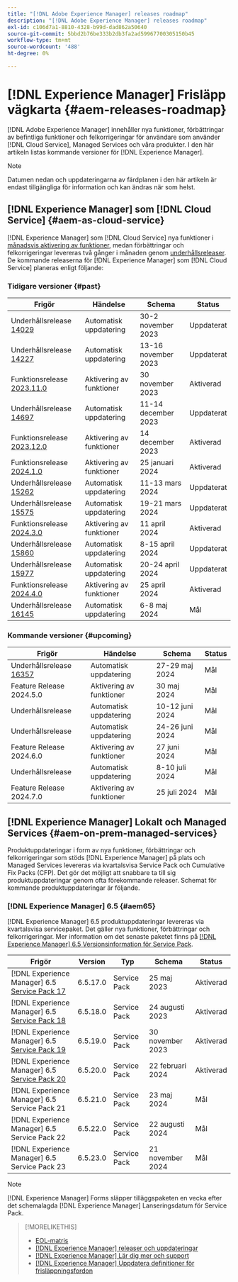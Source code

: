 ```yaml
---
title: "[!DNL Adobe Experience Manager] releases roadmap"
description: "[!DNL Adobe Experience Manager] releases roadmap"
exl-id: c106d7a1-8810-4328-b99d-dad862a50640
source-git-commit: 5bbd2b76be333b2db3fa2ad59967700305150b45
workflow-type: tm+mt
source-wordcount: '488'
ht-degree: 0%

---
```



# [!DNL Experience Manager] Frisläpp vägkarta {#aem-releases-roadmap}

[!DNL Adobe Experience Manager] innehåller nya funktioner, förbättringar av befintliga funktioner och felkorrigeringar för användare som använder [!DNL Cloud Service], Managed Services och våra produkter. I den här artikeln listas kommande versioner för [!DNL Experience Manager].

>[!NOTE]
>
>Datumen nedan och uppdateringarna av färdplanen i den här artikeln är endast tillgängliga för information och kan ändras när som helst.

## [!DNL Experience Manager] som [!DNL Cloud Service] {#aem-as-cloud-service}

[!DNL Experience Manager] som [!DNL Cloud Service] nya funktioner i [månadsvis aktivering av funktioner](https://experienceleague.adobe.com/en/docs/experience-manager-cloud-service/content/release-notes/release-notes/release-notes-current), medan förbättringar och felkorrigeringar levereras två gånger i månaden genom [underhållsreleaser](https://experienceleague.adobe.com/en/docs/experience-manager-cloud-service/content/release-notes/maintenance/latest).
De kommande releaserna för [!DNL Experience Manager] som [!DNL Cloud Service] planeras enligt följande:

### Tidigare versioner {#past}

| Frigör | Händelse | Schema | Status |
|---|---|---|---|
| Underhållsrelease [14029](https://experienceleague.adobe.com/en/docs/experience-manager-cloud-service/content/release-notes/maintenance/2023/2023-11-0#release-14029) | Automatisk uppdatering | 30-2 november 2023 | Uppdaterat |
| Underhållsrelease [14227](https://experienceleague.adobe.com/en/docs/experience-manager-cloud-service/content/release-notes/maintenance/2023/2023-11-0#release-14227) | Automatisk uppdatering | 13-16 november 2023 | Uppdaterat |
| Funktionsrelease [2023.11.0](https://experienceleague.adobe.com/en/docs/experience-manager-cloud-service/content/release-notes/release-notes/2023/release-notes-2023-11-0) | Aktivering av funktioner | 30 november 2023 | Aktiverad |
| Underhållsrelease [14697](https://experienceleague.adobe.com/en/docs/experience-manager-cloud-service/content/release-notes/maintenance/2023/2023-12-0#release-14697) | Automatisk uppdatering | 11-14 december 2023 | Uppdaterat |
| Funktionsrelease [2023.12.0](https://experienceleague.adobe.com/en/docs/experience-manager-cloud-service/content/release-notes/release-notes/2023/release-notes-2023-12-0) | Aktivering av funktioner | 14 december 2023 | Aktiverad |
| Funktionsrelease [2024.1.0](https://experienceleague.adobe.com/en/docs/experience-manager-cloud-service/content/release-notes/release-notes/2024/release-notes-2024-1-0) | Aktivering av funktioner | 25 januari 2024 | Aktiverad |
| Underhållsrelease [15262](https://experienceleague.adobe.com/en/docs/experience-manager-cloud-service/content/release-notes/maintenance/2024/2024-3-0#release-15262) | Automatisk uppdatering | 11-13 mars 2024 | Uppdaterat |
| Underhållsrelease [15575](https://experienceleague.adobe.com/en/docs/experience-manager-cloud-service/content/release-notes/maintenance/2024/2024-3-0#release-15575) | Automatisk uppdatering | 19-21 mars 2024 | Uppdaterat |
| Funktionsrelease [2024.3.0](https://experienceleague.adobe.com/en/docs/experience-manager-cloud-service/content/release-notes/release-notes/2024/release-notes-2024-3-0) | Aktivering av funktioner | 11 april 2024 | Aktiverad |
| Underhållsrelease [15860](https://experienceleague.adobe.com/en/docs/experience-manager-cloud-service/content/release-notes/maintenance/2024/2024-3-0#release-15860) | Automatisk uppdatering | 8-15 april 2024 | Uppdaterat |
| Underhållsrelease [15977](https://experienceleague.adobe.com/en/docs/experience-manager-cloud-service/content/release-notes/maintenance/2024/2024-4-0#release-15977) | Automatisk uppdatering | 20-24 april 2024 | Uppdaterat |
| Funktionsrelease [2024.4.0](https://experienceleague.adobe.com/en/docs/experience-manager-cloud-service/content/release-notes/release-notes/release-notes-current) | Aktivering av funktioner | 25 april 2024 | Aktiverad |
| Underhållsrelease [16145](https://experienceleague.adobe.com/en/docs/experience-manager-cloud-service/content/release-notes/maintenance/2024/2024-5-0#release-16145) | Automatisk uppdatering | 6-8 maj 2024 | Mål |

### Kommande versioner {#upcoming}

| Frigör | Händelse | Schema | Status |
|---|---|---|---|
| Underhållsrelease [16357](https://experienceleague.adobe.com/en/docs/experience-manager-cloud-service/content/release-notes/maintenance/latest) | Automatisk uppdatering | 27-29 maj 2024 | Mål |
| Feature Release 2024.5.0 | Aktivering av funktioner | 30 maj 2024 | Mål |
| Underhållsrelease | Automatisk uppdatering | 10-12 juni 2024 | Mål |
| Underhållsrelease | Automatisk uppdatering | 24-26 juni 2024 | Mål |
| Feature Release 2024.6.0 | Aktivering av funktioner | 27 juni 2024 | Mål |
| Underhållsrelease | Automatisk uppdatering | 8-10 juli 2024 | Mål |
| Feature Release 2024.7.0 | Aktivering av funktioner | 25 juli 2024 | Mål |

## [!DNL Experience Manager] Lokalt och Managed Services {#aem-on-prem-managed-services}

Produktuppdateringar i form av nya funktioner, förbättringar och felkorrigeringar som stöds [!DNL Experience Manager] på plats och Managed Services levereras via kvartalsvisa Service Pack och Cumulative Fix Packs (CFP). Det gör det möjligt att snabbare ta till sig produktuppdateringar genom ofta förekommande releaser. Schemat för kommande produktuppdateringar är följande.

### [!DNL Experience Manager] 6.5 {#aem65}

[!DNL Experience Manager] 6.5 produktuppdateringar levereras via kvartalsvisa servicepaket. Det gäller nya funktioner, förbättringar och felkorrigeringar. Mer information om det senaste paketet finns på [[!DNL Experience Manager] 6.5 Versionsinformation för Service Pack](https://experienceleague.adobe.com/en/docs/experience-manager-65/content/release-notes/release-notes).

| Frigör | Version | Typ | Schema | Status |
|---|---|---|---|---|
| [!DNL Experience Manager] 6.5 [Service Pack 17](https://experienceleague.adobe.com/en/docs/experience-manager-65/content/release-notes/service-pack/6-5-17) | 6.5.17.0 | Service Pack | 25 maj 2023 | Aktiverad |
| [!DNL Experience Manager] 6.5 [Service Pack 18](https://experienceleague.adobe.com/en/docs/experience-manager-65/content/release-notes/service-pack/6-5-18) | 6.5.18.0 | Service Pack | 24 augusti 2023 | Aktiverad |
| [!DNL Experience Manager] 6.5 [Service Pack 19](https://experienceleague.adobe.com/en/docs/experience-manager-65/content/release-notes/service-pack/6-5-19) | 6.5.19.0 | Service Pack | 30 november 2023 | Aktiverad |
| [!DNL Experience Manager] 6.5 [Service Pack 20](https://experienceleague.adobe.com/en/docs/experience-manager-65/content/release-notes/release-notes) | 6.5.20.0 | Service Pack | 22 februari 2024 | Aktiverad |
| [!DNL Experience Manager] 6.5 Service Pack 21 | 6.5.21.0 | Service Pack | 23 maj 2024 | Mål |
| [!DNL Experience Manager] 6.5 Service Pack 22 | 6.5.22.0 | Service Pack | 22 augusti 2024 | Mål |
| [!DNL Experience Manager] 6.5 Service Pack 23 | 6.5.23.0 | Service Pack | 21 november 2024 | Mål |

>[!NOTE]
>
>[!DNL Experience Manager] Forms släpper tilläggspaketen en vecka efter det schemalagda [!DNL Experience Manager] Lanseringsdatum för Service Pack.

>[!MORELIKETHIS]
>
>* [EOL-matris](https://helpx.adobe.com/support/programs/eol-matrix.html)
>* [[!DNL Experience Manager] releaser och uppdateringar](https://experienceleague.adobe.com/en/docs/experience-manager-release-information/aem-release-updates/aem-releases-updates)
>* [[!DNL Experience Manager] Lär dig mer och support](https://experienceleague.adobe.com/en/docs/experience-manager-cloud-service)
>* [[!DNL Experience Manager] Uppdatera definitioner för frisläppningsfordon](/help/using/update-release-vehicle-definitions.md)
